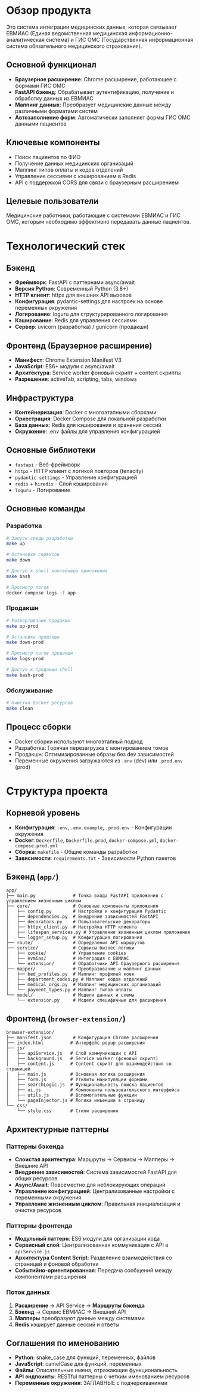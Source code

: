# Обзор продукта

Это система интеграции медицинских данных, которая связывает ЕВМИАС (Единая ведомственная медицинская информационно-аналитическая система) и ГИС ОМС (Государственная информационная система обязательного медицинского страхования).

## Основной функционал
- **Браузерное расширение**: Chrome расширение, работающее с формами ГИС ОМС
- **FastAPI бэкенд**: Обрабатывает аутентификацию, получение и обработку данных из ЕВМИАС
- **Маппинг данных**: Преобразует медицинские данные между различными форматами систем
- **Автозаполнение форм**: Автоматически заполняет формы ГИС ОМС данными пациентов

## Ключевые компоненты
- Поиск пациентов по ФИО
- Получение данных медицинских организаций
- Маппинг типов оплаты и кодов отделений
- Управление сессиями с кэшированием в Redis
- API с поддержкой CORS для связи с браузерным расширением

## Целевые пользователи
Медицинские работники, работающие с системами ЕВМИАС и ГИС ОМС, которым необходимо эффективно передавать данные пациентов.


# Технологический стек

## Бэкенд
- **Фреймворк**: FastAPI с паттернами async/await
- **Версия Python**: Современный Python (3.8+)
- **HTTP клиент**: httpx для внешних API вызовов
- **Конфигурация**: pydantic-settings для настроек на основе переменных окружения
- **Логирование**: loguru для структурированного логирования
- **Кэширование**: Redis для управления сессиями
- **Сервер**: uvicorn (разработка) / gunicorn (продакшн)

## Фронтенд (Браузерное расширение)
- **Манифест**: Chrome Extension Manifest V3
- **JavaScript**: ES6+ модули с async/await
- **Архитектура**: Service worker фоновый скрипт + content скрипты
- **Разрешения**: activeTab, scripting, tabs, windows

## Инфраструктура
- **Контейнеризация**: Docker с многоэтапными сборками
- **Оркестрация**: Docker Compose для локальной разработки
- **База данных**: Redis для кэширования и хранения сессий
- **Окружение**: .env файлы для управления конфигурацией

## Основные библиотеки
- `fastapi` - Веб-фреймворк
- `httpx` - HTTP клиент с логикой повторов (tenacity)
- `pydantic-settings` - Управление конфигурацией
- `redis` + `hiredis` - Слой кэширования
- `loguru` - Логирование

## Основные команды

### Разработка
```bash
# Запуск среды разработки
make up

# Остановка сервисов
make down

# Доступ к shell контейнера приложения
make bash

# Просмотр логов
docker compose logs -f app
```

### Продакшн
```bash
# Развертывание продакшн
make up-prod

# Остановка продакшн
make down-prod

# Просмотр логов продакшн
make logs-prod

# Доступ к продакшн shell
make bash-prod
```

### Обслуживание
```bash
# Очистка Docker ресурсов
make clean
```

## Процесс сборки
- Docker сборки используют многоэтапный подход
- Разработка: Горячая перезагрузка с монтированием томов
- Продакшн: Оптимизированные образы без dev зависимостей
- Переменные окружения загружаются из `.env` (dev) или `.prod.env` (prod)

# Структура проекта

## Корневой уровень
- **Конфигурация**: `.env`, `.env.example`, `.prod.env` - Конфигурации окружения
- **Docker**: `Dockerfile`, `Dockerfile.prod`, `docker-compose.yml`, `docker-compose.prod.yml`
- **Сборка**: `makefile` - Общие команды разработки
- **Зависимости**: `requirements.txt` - Зависимости Python пакетов

## Бэкенд (`app/`)
```
app/
├── main.py              # Точка входа FastAPI приложения с управлением жизненным циклом
├── core/                # Основные компоненты приложения
│   ├── config.py        # Настройки и конфигурация Pydantic
│   ├── dependencies.py  # Внедрение зависимостей FastAPI
│   ├── decorators.py    # Пользовательские декораторы
│   ├── httpx_client.py  # Настройка HTTP клиента
│   ├── lifespan_services.py # Управление жизненным циклом приложения
│   └── logger_setup.py  # Конфигурация логирования
├── route/               # Определения API маршрутов
├── service/             # Сервисы бизнес-логики
│   ├── cookie/          # Управление cookies
│   ├── evmias/          # Интеграция с ЕВМИАС
│   └── extension/       # Обработчики API браузерного расширения
├── mapper/              # Преобразование и маппинг данных
│   ├── bed_profiles.py  # Маппинг профилей коек
│   ├── department_codes.py # Маппинг кодов отделений
│   ├── medical_orgs.py  # Маппинг медицинских организаций
│   └── payment_types.py # Маппинг типов оплаты
└── model/               # Модели данных и схемы
    └── extension.py     # Модели специфичные для расширения
```

## Фронтенд (`browser-extension/`)
```
browser-extension/
├── manifest.json        # Конфигурация Chrome расширения
├── index.html          # Интерфейс popup расширения
├── js/
│   ├── apiService.js   # Слой коммуникации с API
│   ├── background.js   # Service worker (фоновый скрипт)
│   ├── content.js      # Content скрипт для взаимодействия со страницей
│   ├── main.js         # Основная логика расширения
│   ├── form.js         # Утилиты манипуляции формами
│   ├── searchLogic.js  # Функциональность поиска пациентов
│   ├── ui.js           # Компоненты пользовательского интерфейса
│   ├── utils.js        # Вспомогательные функции
│   └── pageInjector.js # Логика инъекции в страницу
└── css/
    └── style.css       # Стили расширения
```

## Архитектурные паттерны

### Паттерны бэкенда
- **Слоистая архитектура**: Маршруты → Сервисы → Мапперы → Внешние API
- **Внедрение зависимостей**: Система зависимостей FastAPI для общих ресурсов
- **Async/Await**: Повсеместно для неблокирующих операций
- **Управление конфигурацией**: Централизованные настройки с переменными окружения
- **Управление жизненным циклом**: Правильная инициализация и очистка ресурсов

### Паттерны фронтенда
- **Модульный паттерн**: ES6 модули для организации кода
- **Сервисный слой**: Централизованная коммуникация с API в `apiService.js`
- **Архитектура Content Script**: Разделение взаимодействия со страницей и фоновой обработки
- **Событийно-ориентированная**: Передача сообщений между компонентами расширения

### Поток данных
1. **Расширение** → API Service → **Маршруты бэкенда**
2. **Бэкенд** → Сервис ЕВМИАС → Внешний API
3. **Мапперы** преобразуют данные между системами
4. **Redis** кэширует данные сессий и ответы

## Соглашения по именованию
- **Python**: snake_case для функций, переменных, файлов
- **JavaScript**: camelCase для функций, переменных
- **Файлы**: Описательные имена, отражающие функциональность
- **API эндпоинты**: RESTful паттерны с четким именованием ресурсов
- **Переменные окружения**: ЗАГЛАВНЫЕ с подчеркиваниями